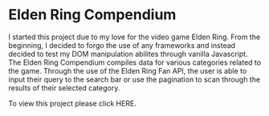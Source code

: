 # Elden Ring Compendium

I started this project due to my love for the video game Elden Ring. From the beginning, I decided to forgo the use of any frameworks and instead decided to test my DOM manipulation abilites through vanilla Javascript. The Elden Ring Compendium compiles data for various categories related to the game. Through the use of the Elden Ring Fan API, the user is able to input their query to the search bar or use the pagination to scan through the results of their selected category.

To view this project please click HERE.
